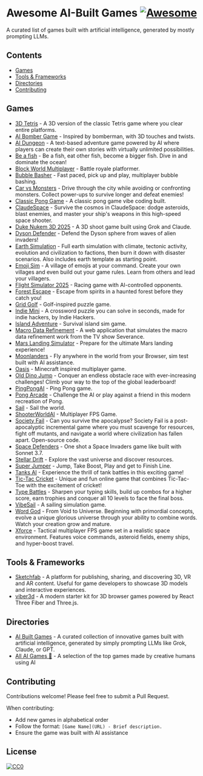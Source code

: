 # Awesome AI-Built Games [![Awesome](https://awesome.re/badge.svg)](https://awesome.re)

A curated list of games built with artificial intelligence, generated by mostly prompting LLMs.

## Contents

- [Games](#games)
- [Tools & Frameworks](#tools-frameworks)
- [Directories](#directories)
- [Contributing](#contributing)

## Games

- [3D Tetris](https://3d-tetris-platforms.lovable.app/) - A 3D version of the classic Tetris game where you clear entire platforms.
- [AI Bomber Game](https://ai-bomber-game.vercel.app/) - Inspired by bomberman, with 3D touches and twists.
- [AI Dungeon](https://play.aidungeon.io/) - A text-based adventure game powered by AI where players can create their own stories with virtually unlimited possibilities.
- [Be a fish](https://www.be-a-fish.com/) - Be a fish, eat other fish, become a bigger fish. Dive in and dominate the ocean!
- [Block World Multiplayer](https://block-world-frontend-production.up.railway.app/) - Battle royale platformer.
- [Bubble Basher](https://bubblebasher.com) - Fast paced, pick up and play, multiplayer bubble bashing.
- [Car vs Monsters](https://3d-racer.netlify.app/) - Drive through the city while avoiding or confronting monsters. Collect power-ups to survive longer and defeat enemies!
- [Classic Pong Game](https://maekitgames.com/pong) - A classic pong game vibe coding built.
- [ClaudeSpace](https://ladegeraet.github.io/claudespace/) - Survive the cosmos in ClaudeSpace: dodge asteroids, blast enemies, and master your ship's weapons in this high-speed space shooter.
- [Duke Nukem 3D 2025](https://duke.jobboardsearch.com/) - A 3D shoot game built using Grok and Claude.
- [Dyson Defender](https://dyson-defender.vercel.app/) - Defend the Dyson sphere from waves of alien invaders!
- [Earth Simulation](https://o3-experiments-nextjs.fly.dev/earth) - Full earth simulation with climate, tectonic activity, evolution and civilization to factions, then burn it down with disaster scenarios. Also includes earth template as starting point.
- [Emoji Sim](https://emojisim.com/) - A village of emojis at your command. Create your own villages and even build out your game rules. Learn from others and lead your villagers.
- [Flight Simulator 2025](https://fly.pieter.com/) - Racing game with AI-controlled opponents.
- [Forest Escape](https://www.escape.alexandre-grisey.fr/) - Escape from spirits in a haunted forest before they catch you!
- [Grid Golf](https://gridgolf.netlify.app/) - Golf-inspired puzzle game.
- [Indie Mini](https://www.indiehackers.com/indie-mini/daily) - A crossword puzzle you can solve in seconds, made for indie hackers, by Indie Hackers.
- [Island Adventure](https://ja.sperdeboer.nl/island/) - Survival island sim game.
- [Macro Data Refinement](https://macro-data-refinement-five.vercel.app/) - A web application that simulates the macro data refinement work from the TV show Severance.
- [Mars Landing Simulator](https://marslanding.vercel.app/) - Prepare for the ultimate Mars landing experience!
- [Moonlanders](https://m.moonlanders.net/) - Fly anywhere in the world from your Browser, sim test built with AI assistance.
- [Oasis](https://oasis.decart.ai/) - Minecraft inspired multiplayer game.
- [Old Dino Jump](https://allaigames.com/dino) - Conquer an endless obstacle race with ever-increasing challenges! Climb your way to the top of the global leaderboard!
- [PingPongAI](https://pingpongai.vercel.app/) - Ping Pong game.
- [Pong Arcade](https://www.pongarcade.com/) - Challenge the AI or play against a friend in this modern recreation of Pong.
- [Sail](https://nmanzini.github.io/sail/) - Sail the world.
- [ShooterWorldAI](https://shooterworldai.com/) - Multiplayer FPS Game.
- [Society Fail](https://society.fail/) - Can you survive the apocalypse? Society Fail is a post-apocalyptic incremental game where you must scavenge for resources, fight off mutants, and navigate a world where civilization has fallen apart. Open-source code.
- [Space Defenders](https://jasonleow.com/space-defenders/) - One shot a Space Invaders game like built with Sonnet 3.7.
- [Stellar Drift](https://stellar-drift.web.app/) - Explore the vast universe and discover resources.
- [Super Jumper](https://super-jumper-game.web.app/) - Jump, Take Boost, Play and get to Finish Line.
- [Tanks AI](https://tanksai.com/) - Experience the thrill of tank battles in this exciting game!
- [Tic-Tac Cricket](https://tictaccricket.netlify.app/) - Unique and fun online game that combines Tic-Tac-Toe with the excitement of cricket!
- [Type Battles](https://www.typebattles.com/) - Sharpen your typing skills, build up combos for a higher score, earn trophies and conquer all 10 levels to face the final boss.
- [VibeSail](https://vibesail.com/) - A sailing simulation game.
- [Word God](https://www.experimentswithai.com/word-god-mindfulness-game.html) - From Void to Universe. Beginning with primordial concepts, evolve a unique glorious universe through your ability to combine words. Watch your creation grow and mature.
- [Xforce](https://www.xforce.live) - Tactical multiplayer FPS game set in a realistic space environment. Features voice commands, asteroid fields, enemy ships, and hyper-boost travel.

## Tools & Frameworks

- [Sketchfab](https://sketchfab.com/) - A platform for publishing, sharing, and discovering 3D, VR and AR content. Useful for game developers to showcase 3D models and interactive experiences.
- [viber3d](https://github.com/instructa/viber3d) - A modern starter kit for 3D browser games powered by React Three Fiber and Three.js.

## Directories

- [AI Built Games](https://aibuiltgames.com/) - A curated collection of innovative games built with artificial intelligence, generated by simply prompting LLMs like Grok, Claude, or GPT.
- [All AI Games 👾](https://allaigames.com) - A selection of the top games made by creative humans using AI

## Contributing

Contributions welcome! Please feel free to submit a Pull Request.

When contributing:
- Add new games in alphabetical order
- Follow the format: `[Game Name](URL) - Brief description.`
- Ensure the game was built with AI assistance

## License

[![CC0](https://licensebuttons.net/p/zero/1.0/88x31.png)](https://creativecommons.org/publicdomain/zero/1.0/)
